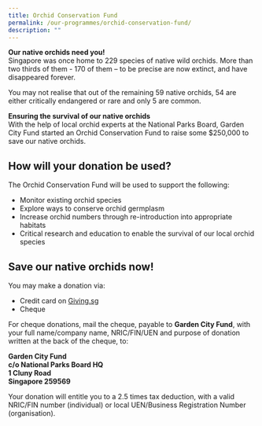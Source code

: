 ```yaml
---
title: Orchid Conservation Fund
permalink: /our-programmes/orchid-conservation-fund/
description: ""
---
```



**Our native orchids need you!**<br>
Singapore was once home to 229 species of native wild orchids. More than two thirds of them - 170 of them – to be precise are now extinct, and have disappeared forever.

You may not realise that out of the remaining 59 native orchids, 54 are either critically endangered or rare and only 5 are common.

**Ensuring the survival of our native orchids**<br>
With the help of local orchid experts at the National Parks Board, Garden City Fund started an Orchid Conservation Fund to raise some $250,000 to save our native orchids.

How will your donation be used?
-------------------------------

The Orchid Conservation Fund will be used to support the following:

*   Monitor existing orchid species
*   Explore ways to conserve orchid germplasm
*   Increase orchid numbers through re-introduction into appropriate habitats
*   Critical research and education to enable the survival of our local orchid species

Save our native orchids now!
----------------------------

You may make a donation via:

*   Credit card on [Giving.sg](https://www.giving.sg/garden-city-fund/supportorchidconservation)
*   [](https://www.giving.sg/garden-city-fund/orchidconservation)Cheque

For cheque donations, mail the cheque, payable to **Garden City Fund**, with your full name/company name, NRIC/FIN/UEN and purpose of donation written at the back of the cheque, to:

**Garden City Fund  
c/o National Parks Board HQ  
1 Cluny Road  
Singapore 259569**

Your donation will entitle you to a 2.5 times tax deduction, with a valid NRIC/FIN number (individual) or local UEN/Business Registration Number (organisation).